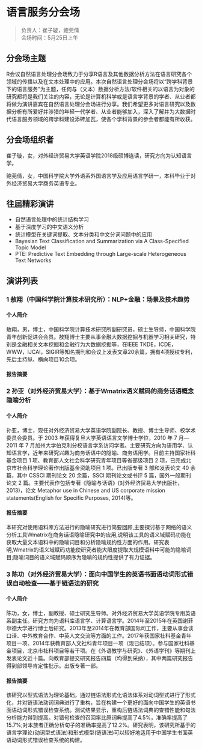 # 语言服务分会场

> 负责人：崔子璇，鲍莞倩  
> 会场时间：5月25日上午  

## 分会场主题

R会议自然语言处理分会场致力于分享R语言及其他数据分析方法在语言研究各个领域的传播以及在文本处理中的应用。本次自然语言处理分会场将以“跨学科背景下的语言服务”为主题，任何与（文本）数据分析方法/软件相关的以语言为对象的研究都将是我们关注的内容，无论是计算机科学或是语言学背景的学者、从业者都将做为演讲嘉宾在自然语言处理分会场进行分享。我们希望更多对语言研究以及数据分析有所爱好并涉猎的年轻一代学者、从业者能够加入，深入了解并为大数据时代语言服务领域的跨学科建设添砖加瓦，使各个学科背景的参会者都能有所收获。

## 分会场组织者

崔子璇，女，对外经济贸易大学英语学院2018级硕博连读，研究方向为认知语言学。

鲍莞倩，女，中国科学院大学外语系外国语言学及应用语言学研一，本科毕业于对外经济贸易大学商务英语专业。

## 往届精彩演讲

- 自然语言处理中的统计结构学习
- 基于深度学习的中文语义分析
- 统计模型在关键词提取、文本分类和中文分词问题中的应用
- Bayesian Text Classification and Summarization via A Class-Specified Topic Model
- PTE: Predictive Text Embedding through Large-scale Heterogeneous Text Networks

## 演讲列表

### 1 敖翔（中国科学院计算技术研究所）：NLP+金融：场景及技术趋势

#### 个人简介

敖翔，男，博士，中国科学院计算技术研究所副研究员，硕士生导师，中国科学院青年创新促进会会员。敖翔博士主要从事金融大数据挖掘与机器学习相关研究，特别是金融相关文本挖掘和金融行为大数据挖掘等，在IEEE TKDE，ICDE，WWW，IJCAI，SIGIR等知名期刊和会议上发表文章20余篇，拥有4项授权专利，先后主持纵、横向项目10余项。

#### 报告摘要



### 2 孙亚（对外经济贸易大学）：基于Wmatrix语义赋码的商务话语概念隐喻分析

#### 个人简介

孙亚，博士，现任对外经济贸易大学英语学院副院长、教授、博士生导师、校学术委员会委员。于 2003 年获得复旦大学英语语言文学博士学位，2010 年 7 月—2011 年 7 月加州大学伯克利分校语言学系访问学者。主要研究方向为语用学、认知语言学，近年来研究兴趣为商务话语中的隐喻、商务语用学。目前主持国家社科基金项目 1 项、教育部人文社会科学研究青年项目等省部级项目 2 项，已完成北京市社会科学理论著作出版基金资助项目 1 项。已出版专著 3 部和发表论文 40 余篇，其中 CSSCI 期刊论文 20 余篇，SSCI 期刊论文或书评 5 篇，国外一般期刊论文 2 篇。主要代表作包括专著《隐喻与话语》(对外经济贸易大学出版社，2013)，论文 Metaphor use in Chinese and US corporate mission statements(English for Specific Purposes, 2014)等。

#### 报告摘要

本研究对使用语料库方法进行的隐喻研究进行简要回顾,主要探讨基于网络的语义分析工具Wmatrix在商务话语隐喻研究中的应用,说明该工具的语义域赋码功能在获取大量文本语料中的隐喻词目和分析隐喻规约性方面的作用。研究表明,Wmatrix的语义域赋码功能使研究者能大限度提取大规模语料中可能的隐喻词目;隐喻词目的语义域赋码顺序为隐喻的规约性提供了有力证据。

### 3 陈功（对外经济贸易大学）：面向中国学生的英语书面语动词形式错误自动检查——基于链语法的研究

#### 个人简介

陈功，女，博士，副教授、硕士研究生导师。对外经济贸易大学英语学院专用英语系副主任。研究方向为语料库语言学、计算语言学。2014年至2015年在英国谢菲尔德大学进行博士后研究。2013年至2014年在教育部国际司工作，主要从事会谈口译、中外教育合作、中英人文交流等方面的工作。2017年获国家社科基金青年项目一项、2014年获教育部人文社科青年项目一项（现已结项）。参与国家社科基金项目，北京市社科项目等若干项。在《外语教学与研究》、《外语学刊》等期刊上发表论文近十篇。向教育部提交研究报告四篇（均得到采纳），其中两篇研究报告得到部领导肯定性批示。出版专著一部。

#### 报告摘要

该研究以型式语法为理论基础，通过链语法形式化语法体系对动词型式进行了形式化，并对链语法动词词典进行了重构，旨在构建一个更好的面向中国学生的英语书面语动词形式错误检查系统。测试结果显示，重构后链语法词典的查错性能和句法分析能力得到提高。对错句检查的召回率比原词典提高了4.5%，准确率提高了15.7%;对本族者正确分析句子的准确率提高了12.2%。研究表明，该研究所基于的语言学理论(动词型式语法)和形式模型(链语法)可以较好地适用于中国学生书面英语动词形式错误检查系统的构建。 